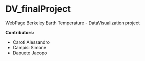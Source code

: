 # DV_finalProject
 WebPage Berkeley Earth Temperature - DataVisualization project

<b>Contributors:</b>
<ul>
 <li>Caroti Alessandro</li>
 <li>Campisi Simone</li>
 <li>Dapueto Jacopo</li>
</ul>
